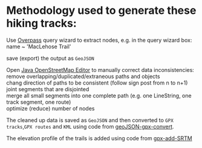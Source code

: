 # Methodology used to generate these hiking tracks:<br>
Use [Overpass](https://www.overpass-turbo.eu) query wizard to extract nodes, e.g. in the query wizard box: name ~ 'MacLehose Trail' 

save (export) the output as `GeoJSON`

Open [Java OpenStreetMap Editor](https://josm.openstreetmap.de/) to manually correct data inconsistencies:
<br>remove overlapping/duplicated/extraneous paths and objects
<br>chang direction of paths to be consistent (follow sign post from n to n+1)
<br>joint segments that are disjointed
<br>merge all small segments into one complete path (e.g. one LineString, one track segment, one route)
<br>optimize (reduce) number of nodes

The cleaned up data is saved as `GeoJSON` and then converted to `GPX tracks`,`GPX routes` and `KML` using code from [geoJSON-gpx-convert](https://github.com/nicholas-fong/geoJSON-gpx-convert). 

The elevation profile of the trails is added using code from [gpx-add-SRTM](https://github.com/nicholas-fong/gpx-add-SRTM)
